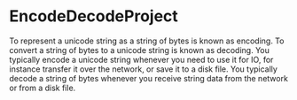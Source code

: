 # EncodeDecodeProject
To represent a unicode string as a string of bytes is known as encoding. To convert a string of bytes to a unicode string is known as decoding. You typically encode a unicode string whenever you need to use it for IO, for instance transfer it over the network, or save it to a disk file. You typically decode a string of bytes whenever you receive string data from the network or from a disk file.
